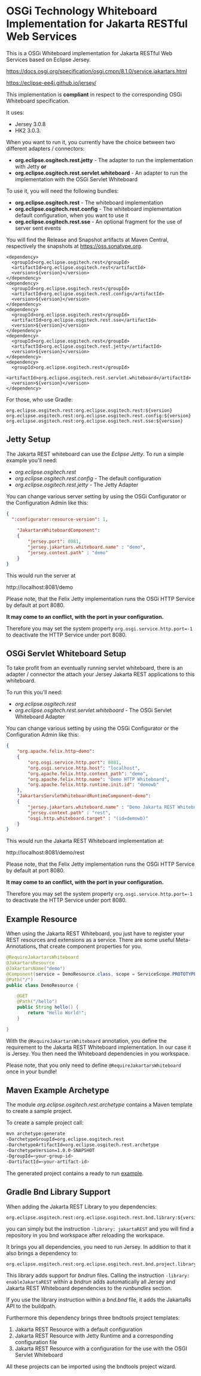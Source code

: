 # OSGi Technology Whiteboard Implementation for Jakarta RESTful Web Services

This is a OSGi Whiteboard implementation for Jakarta RESTful Web Services based on Eclipse Jersey.

https://docs.osgi.org/specification/osgi.cmpn/8.1.0/service.jakartars.html

https://eclipse-ee4j.github.io/jersey/

This implementation is **compliant** in respect to the corresponding OSGi Whiteboard specification.

It uses:

* Jersey 3.0.8
* HK2 3.0.3. 

When you want to run it, you currently have the choice between two different adapters / connectors:

* **org.eclipse.osgitech.rest.jetty** - The adapter to run the implementation with Jetty **or**
* **org.eclipse.osgitech.rest.servlet.whiteboard** - An adapter to run the implementation with the OSGi Servlet Whiteboard

To use it, you will need the following bundles:

* **org.eclipse.osgitech.rest** - The whiteboard implementation
* **org.eclipse.osgitech.rest.config** - The whiteboard implementation default configuration, when you want to use it
* **org.eclipse.osgitech.rest.sse** - An optional fragment for the use of server sent events


You will find the Release and Snapshot artifacts at Maven Central, respectively the snapshots at https://oss.sonatype.org.

```
<dependency>
  <groupId>org.eclipse.osgitech.rest</groupId>
  <artifactId>org.eclipse.osgitech.rest</artifactId>
  <version>${version}</version>
</dependency>
<dependency>
  <groupId>org.eclipse.osgitech.rest</groupId>
  <artifactId>org.eclipse.osgitech.rest.config</artifactId>
  <version>${version}</version>
</dependency>
<dependency>
  <groupId>org.eclipse.osgitech.rest</groupId>
  <artifactId>org.eclipse.osgitech.rest.sse</artifactId>
  <version>${version}</version>
</dependency>
<dependency>
  <groupId>org.eclipse.osgitech.rest</groupId>
  <artifactId>org.eclipse.osgitech.rest.jetty</artifactId>
  <version>${version}</version>
</dependency>
<dependency>
  <groupId>org.eclipse.osgitech.rest</groupId>
  <artifactId>org.eclipse.osgitech.rest.servlet.whiteboard</artifactId>
  <version>${version}</version>
</dependency>
```

For those, who use Gradle:

```
org.eclipse.osgitech.rest:org.eclipse.osgitech.rest:${version}
org.eclipse.osgitech.rest:org.eclipse.osgitech.rest.config:${version}
org.eclipse.osgitech.rest:org.eclipse.osgitech.rest.sse:${version}
```

## Jetty Setup

The Jakarta REST whiteboard can use the *Eclipse Jetty*. To run a simple example you'll need:

* *org.eclipse.osgitech.rest*
* *org.eclipse.osgitech.rest.config* - The default configuration
* *org.eclipse.osgitech.rest.jetty* - The Jetty Adapter

You can change various server setting by using the OSGi Configurator or the Configuration Admin like this:

```json
{
  ":configurator:resource-version": 1,
  
	"JakartarsWhiteboardComponent": 
  	{
	    "jersey.port": 8081,
		"jersey.jakartars.whiteboard.name" : "demo",
		"jersey.context.path" : "demo" 
	}
}
```

This would run the server at

http://localhost:8081/demo

Please note, that the Felix Jetty implementation runs the OSGi HTTP Service by default at port 8080. 

**It may come to an conflict, with the port in your configuration.** 

Therefore you may set the system property `org.osgi.service.http.port=-1` to deactivate the HTTP Service under port 8080.

## OSGi Servlet Whiteboard Setup

To take profit from an eventually running servlet whiteboard, there is an adapter / connector the attach your Jersey Jakarta REST applications to this whiteboard.

To run this you'll need:

* *org.eclipse.osgitech.rest*
* *org.eclipse.osgitech.rest.servlet.whiteboard* - The OSGi Servlet Whiteboard Adapter

You can change various setting by using the OSGi Configurator or the Configuration Admin like this:

```json
{
	"org.apache.felix.http~demo":
	{
		"org.osgi.service.http.port": 8081,
		"org.osgi.service.http.host": "localhost",
		"org.apache.felix.http.context_path": "demo",
		"org.apache.felix.http.name": "Demo HTTP Whiteboard",
		"org.apache.felix.http.runtime.init.id": "demowb"
	},
	"JakartarsServletWhiteboardRuntimeComponent~demo":
	{
		"jersey.jakartars.whiteboard.name" : "Demo Jakarta REST Whiteboard",
		"jersey.context.path" : "rest",
		"osgi.http.whiteboard.target" : "(id=demowb)"
	}
}
```

This would run the Jakarta REST Whiteboard implementation at:

http://localhost:8081/demo/rest

Please note, that the Felix Jetty implementation runs the OSGi HTTP Service by default at port 8080. 

**It may come to an conflict, with the port in your configuration.** 

Therefore you may set the system property `org.osgi.service.http.port=-1` to deactivate the HTTP Service under port 8080.

## Example Resource

When using the Jakarta REST Whiteboard, you just have to register your REST resources and extensions as a service. There are some useful Meta-Annotations, that create component properties for you.
```java
@RequireJakartarsWhiteboard
@JakartarsResource
@JakartarsName("demo")
@Component(service = DemoResource.class, scope = ServiceScope.PROTOTYPE)
@Path("/")
public class DemoResource {

	@GET
	@Path("/hello")
	public String hello() {
		return "Hello World!";
	}

}
```

With the `@RequireJakartarsWhiteboard` annotation, you define the requirement to the Jakarta REST Whiteboard implementation. In our case it is Jersey. You then need the Whiteboard dependencies in you workspace. 

Please note, that you only need to define `@RequireJakartarsWhiteboard` once in your bundle!

## Maven Example Archetype

The module *org.eclipse.osgitech.rest.archetype* contains a Maven template to create a sample project.

To create a sample project call:

```bash
mvn archetype:generate 
-DarchetypeGroupId=org.eclipse.osgitech.rest 
-DarchetypeArtifactId=org.eclipse.osgitech.rest.archetype 
-DarchetypeVersion=1.0.0-SNAPSHOT 
-DgroupId=<your-group-id> 
-DartifactId=<your-artifact-id>

```

The generated project contains a ready to run [example](org.eclipse.osgitech.rest.archetype/src/main/resources/archetype-resources/readme.md).


## Gradle Bnd Library Support

When adding the Jakarta REST Library to you dependencies:
```
org.eclipse.osgitech.rest:org.eclipse.osgitech.rest.bnd.library:${version}
```
you can simply but the instruction `-library: jakartaREST` and you will find a repository in you bnd workspace after reloading the workspace.

It brings you all dependencies, you need to run Jersey. In addition to that it also brings a dependency to:
```
org.eclipse.osgitech.rest:org.eclipse.osgitech.rest.bnd.project.library:${version}
```
This library adds support for *bndrun* files. Calling the instruction `-library: enableJakartaREST` within a *bndrun* adds automatically all Jersey and Jakarta REST Whiteboard dependencies to the *runbundles* section.

If you use the library instruction within a *bnd.bnd* file, it adds the JakartaRs API to the buildpath.

Furthermore this dependency brings three bndtools project templates:
1. Jakarta REST Resource with a default configuration
2. Jakarta REST Resource with Jetty Runtime and a corresponding configuration file
3. Jakarta REST Resource with a configuration for the use with the OSGI Servlet Whiteboard

All these projects can be imported using the bndtools project wizard.
